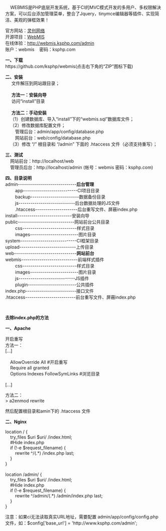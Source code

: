<div sytle="font-size: 12px;">
<p>
&nbsp;&nbsp;&nbsp; WEBMIS是PHP底层开发系统，基于CI的MVC模式开发的多用户、多权限解决方案，可以后台添加管理菜单，整合了Jquery，tinymce编辑器等插件、实现简洁、美观的弹框效果！
</p>
<p>
官方网站：<a href="http://www.ksphp.com/">灵创网络</a><br>
开源项目：<a href="https://github.com/ksphp/webmis/">WebMIS</a><br>
在线体验：<a href="http://webmis.ksphp.com/admin">http://webmis.ksphp.com/admin</a><br>
账户：webmis&nbsp;&nbsp;&nbsp;&nbsp;密码：ksphp.com
</p>
<p>
<b>一、下载</b><br>
https://github.com/ksphp/webmis(点击右下角的&ldquo;ZIP&rdquo;图标下载)
</p>
<p>
<b>二、安装</b><br>
&nbsp;&nbsp;&nbsp;&nbsp; 文件解压到网站跟目录；<br><br>
&nbsp;&nbsp;&nbsp;&nbsp; <b>方法一：安装向导</b><br>
&nbsp;&nbsp;&nbsp;&nbsp; 访问“install”目录<br><br>
&nbsp;&nbsp;&nbsp;&nbsp; <b>方法二：手动安装</b><br>
&nbsp;&nbsp;&nbsp;&nbsp;（1）创建数据库、导入“install”下的“webmis.sql”数据库文件； <br>
&nbsp;&nbsp;&nbsp;&nbsp;（2）修改数据库配置文件；<br>
&nbsp;&nbsp;&nbsp;&nbsp;&nbsp;&nbsp;&nbsp;&nbsp;管理后台：admin/app/config/database.php<br>
&nbsp;&nbsp;&nbsp;&nbsp;&nbsp;&nbsp;&nbsp;&nbsp;网站前台：web/config/database.php<br>
&nbsp;&nbsp;&nbsp;&nbsp;（3）修改 &ldquo;/&rdquo; 根目录和 &ldquo;/admin&rdquo; 下面的 .htaccess 文件（必须支持重写）；
</p>
<p>
<b>三、测试</b><br>
&nbsp;&nbsp;&nbsp;&nbsp;网站前台：http://localhost/web<br>
&nbsp;&nbsp;&nbsp;&nbsp;管理员后台：http://localhost/admin (帐号：webmis 密码：ksphp.com)
</p>
<p>
<b>四、目录说明</b><br>
admin-----------------------------<b>后台管理</b><br>
&nbsp;&nbsp;&nbsp;&nbsp;&nbsp;&nbsp;&nbsp;&nbsp;app---------------------------CI项目目录<br>
&nbsp;&nbsp;&nbsp;&nbsp;&nbsp;&nbsp;&nbsp;&nbsp;backup------------------------数据备份目录 <br>
&nbsp;&nbsp;&nbsp;&nbsp;&nbsp;&nbsp;&nbsp;&nbsp;js----------------------------后台数据处理的JS文件<br>
&nbsp;&nbsp;&nbsp;&nbsp;&nbsp;&nbsp;&nbsp;&nbsp;.htaccess---------------------后台重写文件、屏蔽index.php<br>
install---------------------------安装向导<br>
public----------------------------网站前台公共目录<br>
&nbsp;&nbsp;&nbsp;&nbsp;&nbsp;&nbsp;&nbsp;&nbsp;css---------------------------样式目录<br>
&nbsp;&nbsp;&nbsp;&nbsp;&nbsp;&nbsp;&nbsp;&nbsp;images------------------------图片目录<br>
system----------------------------CI框架目录<br>
upload----------------------------上传目录<br>
web-------------------------------<b>网站前台</b><br>
webmis----------------------------前端样式插件<br>
&nbsp;&nbsp;&nbsp;&nbsp;&nbsp;&nbsp;&nbsp;&nbsp;css---------------------------样式目录<br>
&nbsp;&nbsp;&nbsp;&nbsp;&nbsp;&nbsp;&nbsp;&nbsp;images------------------------图片目录<br>
&nbsp;&nbsp;&nbsp;&nbsp;&nbsp;&nbsp;&nbsp;&nbsp;js----------------------------JS插件<br>
&nbsp;&nbsp;&nbsp;&nbsp;&nbsp;&nbsp;&nbsp;&nbsp;plugin------------------------公共插件<br>
index.php-------------------------接口文件<br>
.htaccess-------------------------前台重写文件、屏蔽index.php
</p>
<p>&nbsp;</p>
<p><b>去除index.php的方法</b></p>
<p><b>一、Apache</b></p>
<p>
开启重写<br>
方法一：<br>
[...]<br>
<Directory /><br>
&nbsp;&nbsp;&nbsp;&nbsp;AllowOverride All  #开启重写<br>
&nbsp;&nbsp;&nbsp;&nbsp;Require all granted<br>
&nbsp;&nbsp;&nbsp;&nbsp;Options Indexes FollowSymLinks  #浏览目录<br>
</Directory><br>
[...]
</p>
<p>
方法二：<br>
> a2enmod rewrite
</p>
<p>
然后配置根目录和amin下的 .htaccess 文件 <br>
</p>
<p><b>二、Nginx</b></p>
<p>
location / {<br>
&nbsp;&nbsp;&nbsp;&nbsp;try_files $uri $uri/ /index.html;<br>
&nbsp;&nbsp;&nbsp;&nbsp;#Hide index.php<br>
&nbsp;&nbsp;&nbsp;&nbsp;if (!-e $request_filename) {<br>
&nbsp;&nbsp;&nbsp;&nbsp;&nbsp;&nbsp;&nbsp;&nbsp;rewrite ^/(.*) /index.php last;<br>
&nbsp;&nbsp;&nbsp;&nbsp;}<br>
}<br>
<br>
location /admin/ {<br>
&nbsp;&nbsp;&nbsp;&nbsp;try_files $uri $uri/ /index.html;<br>
&nbsp;&nbsp;&nbsp;&nbsp;#Hide index.php<br>
&nbsp;&nbsp;&nbsp;&nbsp;if (!-e $request_filename) {<br>
&nbsp;&nbsp;&nbsp;&nbsp;&nbsp;&nbsp;&nbsp;&nbsp;rewrite ^/admin/(.*) /admin/index.php last;<br>
&nbsp;&nbsp;&nbsp;&nbsp;}<br>
}<br>
</p>
<p>注意：如果ci无法读取真实URL地址，需要配置 admin/app/config/config.php 文件，如：$config['base_url'] = 'http://www.ksphp.com/admin';</p>
</div>